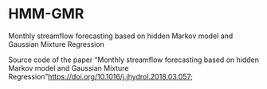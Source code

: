 # HMM-GMR
Monthly streamflow forecasting based on hidden Markov model and Gaussian Mixture Regression

Source code of the paper “Monthly streamflow forecasting based on hidden Markov model and Gaussian Mixture Regression”https://doi.org/10.1016/j.jhydrol.2018.03.057; 
